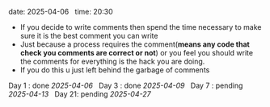 date: 2025-04-06  
time: 20:30  

- If you decide to write comments then spend the time necessary to make sure it is the best comment you can write
-  Just because a process requires the comment(**means any code that check you comments are correct or not**) or you feel you should write the comments for everything is the hack you are doing.
- If you do this u just left behind the garbage of comments

Day 1 : done *2025-04-06*  
Day 3 : done *2025-04-09*  
Day 7 : pending *2025-04-13*  
Day 21: pending *2025-04-27*